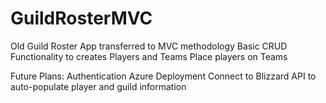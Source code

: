 # GuildRosterMVC
Old Guild Roster App transferred to MVC methodology
Basic CRUD Functionality to creates Players and Teams
Place players on Teams


Future Plans:
Authentication 
Azure Deployment
Connect to Blizzard API to auto-populate player and guild information
